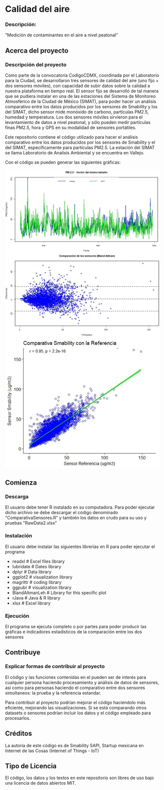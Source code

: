 # Calidad del aire

### Descripción: 
"Medición de contaminantes en el aire a nivel peatonal”

## Acerca del proyecto
### Descripción del proyecto 
Como parte de la convocatoria CodigoCDMX, coordinada por el Laboratorio para la Ciudad, se desarrollaron tres sensores de calidad del aire (uno fijo + dos sensores móviles), con capacidad de subir datos sobre la calidad a nuestra plataforma en tiempo real. El sensor fijo se desarrolló de tal manera que se pudiera instalar en una de las estaciones del Sistema de Monitoreo Atmosférico de la Ciudad de México (SIMAT), para poder hacer un análisis comparativo entre los datos producidos por los sensores de Smability y los del SIMAT, dicho sensor mide monóxido de carbono, partículas PM2.5, humedad y temperatura. Los dos sensores móviles sirvieron para el levantamiento de datos a nivel peatonal, y sólo pueden medir partículas finas PM2.5, hora y GPS en su modalidad de sensores portátiles.

Este repositorio contiene el código utilizado para hacer el análisis comparativo entre los datos producidos por los sensores de Smability y el del SIMAT, especificamente para partículas PM2.5. La estación del SIMAT se llama Laboratorio de Analisis Ambiental y se encuentra en Vallejo. 

Con el código se pueden generar las siguientes gráficas:

![alt text](https://github.com/LabCDMX/Calidad-del-aire/blob/master/Historico.JPG)
![alt text](https://github.com/LabCDMX/Calidad-del-aire/blob/master/BlandAltman.jpg)
![alt text](https://github.com/LabCDMX/Calidad-del-aire/blob/master/Comparativa.jpg)

## Comienza
### Descarga
El usuario debe tener R instalado en su computadora. Para poder ejecutar dicho archivo se debe descargar el código denominado "ComparativaSensores.R" y también los datos en crudo para su uso y pruebas "RawData2.xlsx"

### Instalación
El usuario debe instalar las siguientes librerías en R para poder ejecutar el programa 
- readxl # Excel files library
- lubridate # Dates library
- dplyr # Data library
- ggplot2 # visualization library
- magrittr # coding library
- ggpubr # visualization library
- BlandAltmanLeh # Library for this specific plot
- rJava # Java & R library
- xlsx # Excel library

### Ejecución 
El programa se ejecuta completo o por partes para poder producir las gráficas e indicadores estadísticos de la comparación entre los dos sensores

## Contribuye
### Explicar formas de contribuir al proyecto
El código y las funciones contenidas en el pueden ser de interés para cualquier persona haciendo procesamiento y análisis de datos de sensores, así como para personas haciendo el comparativo entre dos sensores simultaneos: la prueba y la referencia estandar. 

Para contribuir al proyecto podrían mejorar el código haciendolo más eficiente, mejorando las visualizaciones. Si se está comparando otros datasets o sensores podrían incluir los datos y el código empleado para procesarlos.

## Créditos
La autoría de este código es de Smability SAPI, Startup mexicana en Internet de las Cosas (Internet of Things - IoT)

## Tipo de Licencia
El código, los datos y los textos en este repositorio son libres de uso bajo una licencia de datos abiertos MIT. 
